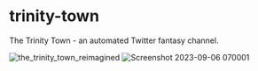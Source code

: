 # trinity-town
The Trinity Town - an automated Twitter fantasy channel.

![the_trinity_town_reimagined](https://github.com/FlameLine/trinity-town/assets/62658287/e3f7789d-fc98-4313-870e-085a06bfa5b2)
![Screenshot 2023-09-06 070001](https://github.com/FlameLine/trinity-town/assets/62658287/4ef1c932-272e-4e18-a6ec-f9fe57a80349)
